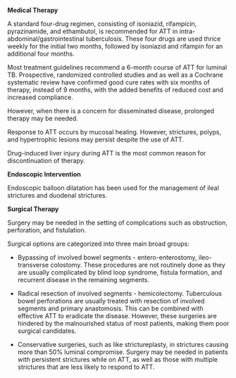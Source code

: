 **Medical Therapy**

A standard four-drug regimen, consisting of isoniazid, rifampicin, pyrazinamide, and ethambutol, is recommended for ATT in intra-abdominal/gastrointestinal tuberculosis. These four drugs are used thrice weekly for the initial two months, followed by isoniazid and rifampin for an additional four months.

Most treatment guidelines recommend a 6-month course of ATT for luminal TB. Prospective, randomized controlled studies and as well as a Cochrane systematic review have confirmed good cure rates with six months of therapy, instead of 9 months, with the added benefits of reduced cost and increased compliance.

However, when there is a concern for disseminated disease, prolonged therapy may be needed.

Response to ATT occurs by mucosal healing. However, strictures, polyps, and hypertrophic lesions may persist despite the use of ATT.

Drug-induced liver injury during ATT is the most common reason for discontinuation of therapy.

**Endoscopic Intervention**

Endoscopic balloon dilatation has been used for the management of ileal strictures and duodenal strictures.

**Surgical Therapy**

Surgery may be needed in the setting of complications such as obstruction, perforation, and fistulation.

Surgical options are categorized into three main broad groups:

- Bypassing of involved bowel segments - entero-enterostomy, ileo-transverse colostomy. These procedures are not routinely done as they are usually complicated by blind loop syndrome, fistula formation, and recurrent disease in the remaining segments.

- Radical resection of involved segments - hemicolectomy. Tuberculous bowel perforations are usually treated with resection of involved segments and primary anastomosis. This can be combined with effective ATT to eradicate the disease. However, these surgeries are hindered by the malnourished status of most patients, making them poor surgical candidates.

- Conservative surgeries, such as like strictureplasty, in strictures causing more than 50% luminal compromise. Surgery may be needed in patients with persistent strictures while on ATT, as well as those with multiple strictures that are less likely to respond to ATT.